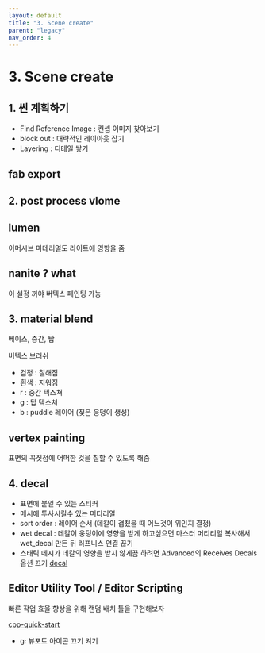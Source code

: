 ```yaml
---
layout: default
title: "3. Scene create"
parent: "legacy"
nav_order: 4
---
```


# 3. Scene create
## 1. 씬 계획하기
- Find Reference Image : 컨셉 이미지 찾아보기
- block out : 대략적인 레이아웃 잡기
- Layering : 디테일 쌓기

## fab export

## 2. post process vlome

## lumen
이머시브 마테리얼도 라이트에 영향을 줌

## nanite ? what
이 설정 꺼야 버텍스 페인팅 가능

## 3. material blend
베이스, 중간, 탑

버텍스 브러쉬
- 검정 : 칠해짐
- 흰색 : 지워짐
- r : 중간 텍스쳐
- g : 탑 텍스쳐
- b : puddle 레이어 (젖은 웅덩이 생성)

## vertex painting
표면의 꼭짓점에 어떠한 것을 칠할 수 있도록 해줌

## 4. decal
- 표면에 붙일 수 있는 스티커
- 메시에 투사시킬수 있는 머티리얼
- sort order : 레이어 순서 (데칼이 겹쳤을 때 어느것이 위인지 결정)
- wet decal : 데칼이 웅덩이에 영향을 받게 하고싶으면 마스터 머티리얼 복사해서 wet_decal 만든 뒤 러프니스 연결 끊기
- 스태틱 메시가 데칼의 영향을 받지 않게끔 하려면 Advanced의 Receives Decals 옵션 끄기
[decal](https://dev.epicgames.com/documentation/en-us/unreal-engine/decals?application_version=4.27)

## Editor Utility Tool / Editor Scripting

빠른 작업 효율 향상을 위해 랜덤 배치 툴을 구현해보자

[cpp-quick-start](https://dev.epicgames.com/documentation/ko-kr/unreal-engine/unreal-engine-cpp-quick-start)

- g: 뷰포트 아이콘 끄기 켜기